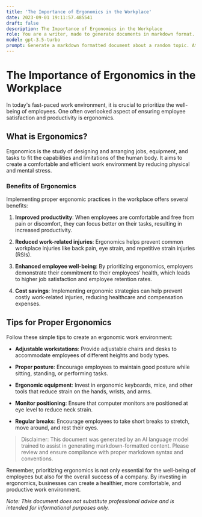 ```yaml
---
title: 'The Importance of Ergonomics in the Workplace'
date: 2023-09-01 19:11:57.485541
draft: false
description: The Importance of Ergonomics in the Workplace
role: You are a writer, made to generate documents in markdown format. It is very important that all of the documents you generate are in valid markdown format.
model: gpt-3.5-turbo
prompt: Generate a markdown formatted document about a random topic. At the bottom, include a disclaimer explaining that the document was generated by you. The first line of the document should be the title. Make sure that the entire document is in proper markdown format, using a mix of various tags to make the document visually appealing.
---
```


# The Importance of Ergonomics in the Workplace

In today's fast-paced work environment, it is crucial to prioritize the well-being of employees. One often overlooked aspect of ensuring employee satisfaction and productivity is ergonomics. 

## What is Ergonomics?

Ergonomics is the study of designing and arranging jobs, equipment, and tasks to fit the capabilities and limitations of the human body. It aims to create a comfortable and efficient work environment by reducing physical and mental stress.

### Benefits of Ergonomics

Implementing proper ergonomic practices in the workplace offers several benefits:

1. **Improved productivity**: When employees are comfortable and free from pain or discomfort, they can focus better on their tasks, resulting in increased productivity.

2. **Reduced work-related injuries**: Ergonomics helps prevent common workplace injuries like back pain, eye strain, and repetitive strain injuries (RSIs).

3. **Enhanced employee well-being**: By prioritizing ergonomics, employers demonstrate their commitment to their employees' health, which leads to higher job satisfaction and employee retention rates.

4. **Cost savings**: Implementing ergonomic strategies can help prevent costly work-related injuries, reducing healthcare and compensation expenses.

## Tips for Proper Ergonomics

Follow these simple tips to create an ergonomic work environment:

- **Adjustable workstations**: Provide adjustable chairs and desks to accommodate employees of different heights and body types.

- **Proper posture**: Encourage employees to maintain good posture while sitting, standing, or performing tasks.

- **Ergonomic equipment**: Invest in ergonomic keyboards, mice, and other tools that reduce strain on the hands, wrists, and arms.

- **Monitor positioning**: Ensure that computer monitors are positioned at eye level to reduce neck strain.

- **Regular breaks**: Encourage employees to take short breaks to stretch, move around, and rest their eyes.

> Disclaimer: This document was generated by an AI language model trained to assist in generating markdown-formatted content. Please review and ensure compliance with proper markdown syntax and conventions.

Remember, prioritizing ergonomics is not only essential for the well-being of employees but also for the overall success of a company. By investing in ergonomics, businesses can create a healthier, more comfortable, and productive work environment.

*Note: This document does not substitute professional advice and is intended for informational purposes only.*
